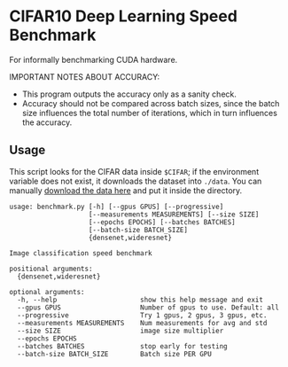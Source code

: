 # CIFAR10 Deep Learning Speed Benchmark

For informally benchmarking CUDA hardware.

IMPORTANT NOTES ABOUT ACCURACY:

* This program outputs the accuracy only as a sanity check.
* Accuracy should not be compared across batch sizes, since the batch size influences the total number of iterations, which in turn influences the accuracy.

## Usage

This script looks for the CIFAR data inside `$CIFAR`; if the environment variable does not exist, it downloads the dataset into `./data`. You can manually [download the data here](https://www.cs.toronto.edu/~kriz/cifar-10-python.tar.gz) and put it inside the directory.

```
usage: benchmark.py [-h] [--gpus GPUS] [--progressive]
                    [--measurements MEASUREMENTS] [--size SIZE]
                    [--epochs EPOCHS] [--batches BATCHES]
                    [--batch-size BATCH_SIZE]
                    {densenet,wideresnet}

Image classification speed benchmark

positional arguments:
  {densenet,wideresnet}

optional arguments:
  -h, --help                     show this help message and exit
  --gpus GPUS                    Number of gpus to use. Default: all
  --progressive                  Try 1 gpus, 2 gpus, 3 gpus, etc.
  --measurements MEASUREMENTS    Num measurements for avg and std
  --size SIZE                    image size multiplier
  --epochs EPOCHS
  --batches BATCHES              stop early for testing
  --batch-size BATCH_SIZE        Batch size PER GPU
```
